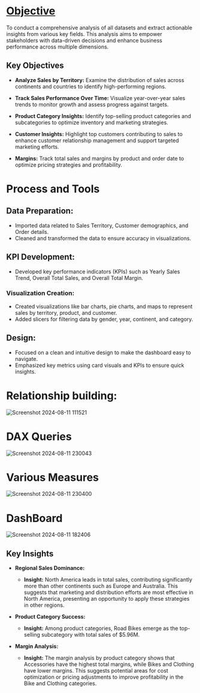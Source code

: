 # <u>Objective</u>
To conduct a comprehensive analysis of all datasets and extract actionable insights from various key fields. This analysis aims to empower stakeholders with data-driven decisions and enhance business 
performance across multiple dimensions.

## Key Objectives

- **Analyze Sales by Territory:** Examine the distribution of sales across continents and countries to identify high-performing regions.

- **Track Sales Performance Over Time:** Visualize year-over-year sales trends to monitor growth and assess progress against targets.

- **Product Category Insights:** Identify top-selling product categories and subcategories to optimize inventory and marketing strategies.

- **Customer Insights:** Highlight top customers contributing to sales to enhance customer relationship management and support targeted marketing efforts.

- **Margins:** Track total sales and margins by product and order date to optimize pricing strategies and profitability.
# Process and Tools

## Data Preparation:
- Imported data related to Sales Territory, Customer demographics, and Order details.
- Cleaned and transformed the data to ensure accuracy in visualizations.

## KPI Development:
- Developed key performance indicators (KPIs) such as Yearly Sales Trend, Overall Total Sales, and Overall Total Margin.

### Visualization Creation:
- Created visualizations like bar charts, pie charts, and maps to represent sales by territory, product, and customer.
- Added slicers for filtering data by gender, year, continent, and category.

## Design:
- Focused on a clean and intuitive design to make the dashboard easy to navigate.
- Emphasized key metrics using card visuals and KPIs to ensure quick insights.






# Relationship building:
![Screenshot 2024-08-11 111521](https://github.com/user-attachments/assets/591ba056-b48c-4e8f-9263-5e24330953bf)

# DAX Queries
![Screenshot 2024-08-11 230043](https://github.com/user-attachments/assets/29681fd9-bda6-4c94-9b8a-04e2430351d6)


# Various Measures
![Screenshot 2024-08-11 230400](https://github.com/user-attachments/assets/24519699-6b1c-461a-9ba9-d6b68efc89f8)


# DashBoard

  ![Screenshot 2024-08-11 182406](https://github.com/user-attachments/assets/d51ed0ab-58a5-4435-b6d5-ccc9a9a3effb)

  ## Key Insights

- **Regional Sales Dominance:**
  - **Insight:** North America leads in total sales, contributing significantly more than other continents such as Europe and Australia. This suggests that marketing and distribution efforts are most effective in North America, presenting an opportunity to apply these strategies in other regions.

- **Product Category Success:**
  - **Insight:** Among product categories, Road Bikes emerge as the top-selling subcategory with total sales of $5.96M.

- **Margin Analysis:**
  - **Insight:** The margin analysis by product category shows that Accessories have the highest total margins, while Bikes and Clothing have lower margins. This suggests potential areas for cost optimization or pricing adjustments to improve profitability in the Bike and Clothing categories.







